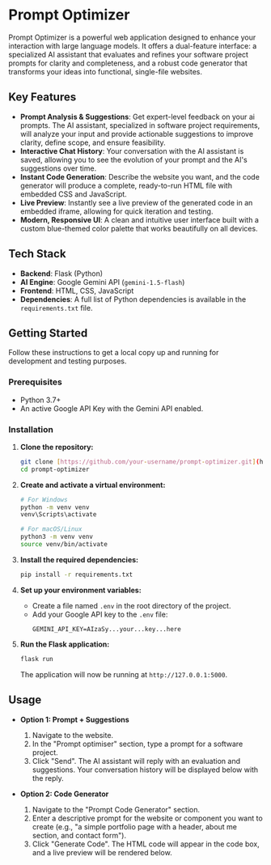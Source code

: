 # Prompt Optimizer

Prompt Optimizer is a powerful web application designed to enhance your interaction with large language models. It offers a dual-feature interface: a specialized AI assistant that evaluates and refines your software project prompts for clarity and completeness, and a robust code generator that transforms your ideas into functional, single-file websites.

## Key Features

* **Prompt Analysis & Suggestions**: Get expert-level feedback on your ai prompts. The AI assistant, specialized in software project requirements, will analyze your input and provide actionable suggestions to improve clarity, define scope, and ensure feasibility.
* **Interactive Chat History**: Your conversation with the AI assistant is saved, allowing you to see the evolution of your prompt and the AI's suggestions over time.
* **Instant Code Generation**: Describe the website you want, and the code generator will produce a complete, ready-to-run HTML file with embedded CSS and JavaScript.
* **Live Preview**: Instantly see a live preview of the generated code in an embedded iframe, allowing for quick iteration and testing.
* **Modern, Responsive UI**: A clean and intuitive user interface built with a custom blue-themed color palette that works beautifully on all devices.

## Tech Stack

* **Backend**: Flask (Python)
* **AI Engine**: Google Gemini API (`gemini-1.5-flash`)
* **Frontend**: HTML, CSS, JavaScript
* **Dependencies**: A full list of Python dependencies is available in the `requirements.txt` file.

## Getting Started

Follow these instructions to get a local copy up and running for development and testing purposes.

### Prerequisites

* Python 3.7+
* An active Google API Key with the Gemini API enabled.

### Installation

1.  **Clone the repository:**
    ```sh
    git clone [https://github.com/your-username/prompt-optimizer.git](https://github.com/your-username/prompt-optimizer.git)
    cd prompt-optimizer
    ```

2.  **Create and activate a virtual environment:**
    ```sh
    # For Windows
    python -m venv venv
    venv\Scripts\activate

    # For macOS/Linux
    python3 -m venv venv
    source venv/bin/activate
    ```

3.  **Install the required dependencies:**
    ```sh
    pip install -r requirements.txt
    ```

4.  **Set up your environment variables:**
    * Create a file named `.env` in the root directory of the project.
    * Add your Google API key to the `.env` file:
        ```
        GEMINI_API_KEY=AIzaSy...your...key...here
        ```

5.  **Run the Flask application:**
    ```sh
    flask run
    ```
    The application will now be running at `http://127.0.0.1:5000`.

## Usage

* **Option 1: Prompt + Suggestions**
    1.  Navigate to the website.
    2.  In the "Prompt optimiser" section, type a prompt for a software project.
    3.  Click "Send". The AI assistant will reply with an evaluation and suggestions. Your conversation history will be displayed below with the reply.

* **Option 2: Code Generator**
    1.  Navigate to the "Prompt Code Generator" section.
    2.  Enter a descriptive prompt for the website or component you want to create (e.g., "a simple portfolio page with a header, about me section, and contact form").
    3.  Click "Generate Code". The HTML code will appear in the code box, and a live preview will be rendered below.

